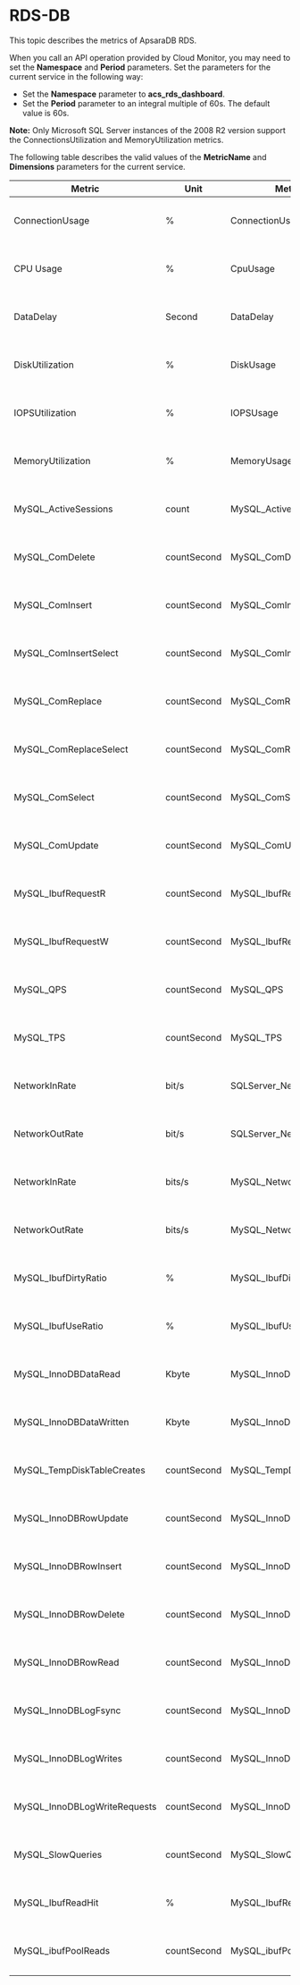 # RDS-DB

This topic describes the metrics of ApsaraDB RDS.

When you call an API operation provided by Cloud Monitor, you may need to set the **Namespace** and **Period** parameters. Set the parameters for the current service in the following way:

-   Set the **Namespace** parameter to **acs\_rds\_dashboard**.
-   Set the **Period** parameter to an integral multiple of 60s. The default value is 60s.

**Note:** Only Microsoft SQL Server instances of the 2008 R2 version support the ConnectionsUtilization and MemoryUtilization metrics.

The following table describes the valid values of the **MetricName** and **Dimensions** parameters for the current service.

|Metric|Unit|MetricName|Dimensions|Statistics|
|------|----|----------|----------|----------|
|ConnectionUsage|%|ConnectionUsage|userId and instanceId|Maximum, Minimum, and Average|
|CPU Usage|%|CpuUsage|userId and instanceId|Maximum, Minimum, and Average|
|DataDelay|Second|DataDelay|userId and instanceId|Maximum, Minimum, and Average|
|DiskUtilization|%|DiskUsage|userId and instanceId|Maximum, Minimum, and Average|
|IOPSUtilization|%|IOPSUsage|userId and instanceId|Maximum, Minimum, and Average|
|MemoryUtilization|%|MemoryUsage|userId and instanceId|Maximum, Minimum, and Average|
|MySQL\_ActiveSessions|count|MySQL\_ActiveSessions|userId and instanceId|Maximum, Minimum, and Average|
|MySQL\_ComDelete|countSecond|MySQL\_ComDelete|userId and instanceId|Maximum, Minimum, and Average|
|MySQL\_ComInsert|countSecond|MySQL\_ComInsert|userId and instanceId|Maximum, Minimum, and Average|
|MySQL\_ComInsertSelect|countSecond|MySQL\_ComInsertSelect|userId and instanceId|Maximum, Minimum, and Average|
|MySQL\_ComReplace|countSecond|MySQL\_ComReplace|userId and instanceId|Maximum, Minimum, and Average|
|MySQL\_ComReplaceSelect|countSecond|MySQL\_ComReplaceSelect|userId and instanceId|Maximum, Minimum, and Average|
|MySQL\_ComSelect|countSecond|MySQL\_ComSelect|userId and instanceId|Maximum, Minimum, and Average|
|MySQL\_ComUpdate|countSecond|MySQL\_ComUpdate|userId and instanceId|Maximum, Minimum, and Average|
|MySQL\_IbufRequestR|countSecond|MySQL\_lbufRequestR|userId and instanceId|Maximum, Minimum, and Average|
|MySQL\_IbufRequestW|countSecond|MySQL\_lbufRequestW|userId and instanceId|Maximum, Minimum, and Average|
|MySQL\_QPS|countSecond|MySQL\_QPS|userId and instanceId|Maximum, Minimum, and Average|
|MySQL\_TPS|countSecond|MySQL\_TPS|userId and instanceId|Maximum, Minimum, and Average|
|NetworkInRate|bit/s|SQLServer\_NetworkInNew|userId and instanceId|Maximum, Minimum, and Average|
|NetworkOutRate|bit/s|SQLServer\_NetworkOutNew|userId and instanceId|Maximum, Minimum, and Average|
|NetworkInRate|bits/s|MySQL\_NetworkInNew|userId and instanceId|Average, Minimum, and Maximum|
|NetworkOutRate|bits/s|MySQL\_NetworkOutNew|userId and instanceId|Average, Minimum, and Maximum|
|MySQL\_IbufDirtyRatio|%|MySQL\_IbufDirtyRatio|userId and instanceId|Average, Maximum, and Minimum|
|MySQL\_IbufUseRatio|%|MySQL\_IbufUseRatio|userId and instanceId|Average, Maximum, and Minimum|
|MySQL\_InnoDBDataRead|Kbyte|MySQL\_InnoDBDataRead|userId and instanceId|Average, Maximum, and Minimum|
|MySQL\_InnoDBDataWritten|Kbyte|MySQL\_InnoDBDataWritten|userId and instanceId|Average, Maximum, and Minimum|
|MySQL\_TempDiskTableCreates|countSecond|MySQL\_TempDiskTableCreates|userId and instanceId|Average, Maximum, and Minimum|
|MySQL\_InnoDBRowUpdate|countSecond|MySQL\_InnoDBRowUpdate|userId and instanceId|Average, Maximum, and Minimum|
|MySQL\_InnoDBRowInsert|countSecond|MySQL\_InnoDBRowInsert|userId and instanceId|Average, Maximum, and Minimum|
|MySQL\_InnoDBRowDelete|countSecond|MySQL\_InnoDBRowDelete|userId and instanceId|Average, Maximum, and Minimum|
|MySQL\_InnoDBRowRead|countSecond|MySQL\_InnoDBRowRead|userId and instanceId|Average, Maximum, and Minimum|
|MySQL\_InnoDBLogFsync|countSecond|MySQL\_InnoDBLogFsync|userId and instanceId|Average, Maximum, and Minimum|
|MySQL\_InnoDBLogWrites|countSecond|MySQL\_InnoDBLogWrites|userId and instanceId|Average, Maximum, and Minimum|
|MySQL\_InnoDBLogWriteRequests|countSecond|MySQL\_InnoDBLogWriteRequests|userId and instanceId|Average, Maximum, and Minimum|
|MySQL\_SlowQueries|countSecond|MySQL\_SlowQueries|userId and instanceId|Average, Maximum, and Minimum|
|MySQL\_IbufReadHit|%|MySQL\_IbufReadHit|userId and instanceId|Average, Maximum, and Minimum|
|MySQL\_ibufPoolReads|countSecond|MySQL\_ibufPoolReads|userId and instanceId|Average, Maximum, and Minimum|

